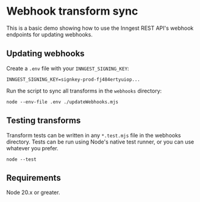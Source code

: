 # Webhook transform sync

This is a basic demo showing how to use the Inngest REST API's webhook endpoints for updating webhooks.

## Updating webhooks

Create a `.env` file with your `INNGEST_SIGNING_KEY`:

```
INNGEST_SIGNING_KEY=signkey-prod-fj484ertyuiop...
```

Run the script to sync all transforms in the `webhooks` directory:

```
node --env-file .env ./updateWebhooks.mjs
```

## Testing transforms

Transform tests can be written in any `*.test.mjs` file in the webhooks directory. Tests can be run using Node's native test runner, or you can use whatever you prefer.

```
node --test
```

## Requirements

Node 20.x or greater.
